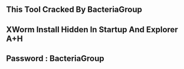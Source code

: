 ## This Tool Cracked By BacteriaGroup
## XWorm Install Hidden In Startup And Explorer A+H
## Password : BacteriaGroup
